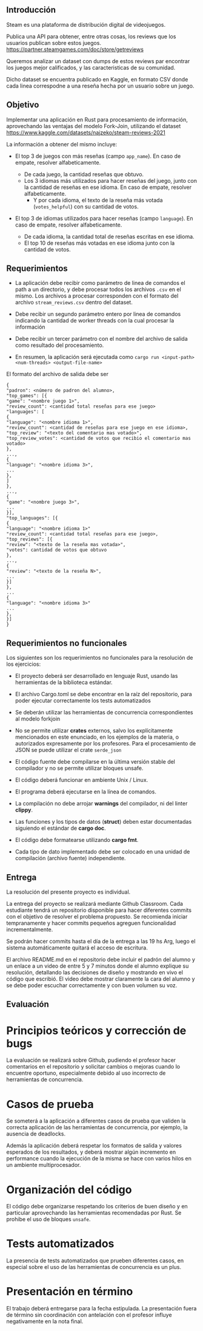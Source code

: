 ## Introducción

Steam es una plataforma de distribución digital de videojuegos.

Publica una API para obtener, entre otras cosas, los reviews que los usuarios publican sobre estos juegos.
https://partner.steamgames.com/doc/store/getreviews

Queremos analizar un dataset con dumps de estos reviews par encontrar los juegos mejor calificados, y las 
caracteristicas de su comunidad.

Dicho dataset se encuentra publicado en Kaggle, en formato CSV donde cada linea correspodne a una reseña hecha por un 
usuario sobre un juego.

## Objetivo
Implementar una aplicación en Rust para procesamiento de información, aprovechando las ventajas del modelo Fork-Join, 
utilizando el dataset https://www.kaggle.com/datasets/najzeko/steam-reviews-2021

La información a obtener del mismo incluye:

* El top 3 de juegos con más reseñas (campo `app_name`). En caso de empate, resolver alfabeticamente.
  * De cada juego, la cantidad reseñas que obtuvo.
  * Los 3 idiomas más utilizados para hacer reseñas del juego, junto con la cantidad de reseñas en ese idioma. En caso 
  de empate, resolver alfabeticamente.
    * Y por cada idioma, el texto de la reseña más votada (`votes_helpful`) con su cantidad de votos.
    
* El top 3 de idiomas utilizados para hacer reseñas (campo `language`). En caso de empate, resolver alfabeticamente.
  * De cada idioma, la cantidad total de reseñas escritas en ese idioma.
  * El top 10 de reseñas más votadas en ese idioma junto con la cantidad de votos.
  
## Requerimientos
  
* La aplicación debe recibir como parámetro de linea de comandos el path a un directorio, y debe procesar todos los 
archivos `.csv` en el mismo. Los archivos a procesar corresponden con el formato del archivo `stream_reviews.csv` dentro 
del dataset.

* Debe recibir un segundo parámetro entero por linea de comandos indicando la cantidad de worker threads con la cual 
procesar la información

* Debe recibir un tercer parámetro con el nombre del archivo de salida como resultado del procesamiento.

* En resumen, la aplicación será ejecutada como `cargo run <input-path> <num-threads> <output-file-name>`

El formato del archivo de salida debe ser
```
{
"padron": <número de padron del alumno>,
"top_games": [{
"game": "<nombre juego 1>",
"review_count": <cantidad total reseñas para ese juego>
"languages": [
{
"language": "<nombre idioma 1>",
"review_count": <cantidad de reseñas para ese juego en ese idioma>,
"top_review": "<texto del comentario mas votado>",
"top_review_votes": <cantidad de votos que recibio el comentario mas votado>
},
...,
{
"language": "<nombre idioma 3>",
...
},
]
},
...,
{
"game": "<nombre juego 3>",
...
}],
"top_languages": [{
{
"language": "<nombre idioma 1>"
"review_count": <cantidad total reseñas para ese juego>,
"top_reviews": [{
"review": "<texto de la reseña mas votada>",
"votes": cantidad de votos que obtuvo
},
...,
{
"review": "<texto de la reseña N>",
...
}]
},
...
{
"language": "<nombre idioma 3>"
...
},
}]
}
```

## Requerimientos no funcionales
Los siguientes son los requerimientos no funcionales para la resolución de los ejercicios:

* El proyecto deberá ser desarrollado en lenguaje Rust, usando las herramientas de la biblioteca estándar.

* El archivo Cargo.toml se debe encontrar en la raíz del repositorio, para poder ejecutar correctamente los tests 
automatizados

* Se deberán utilizar las herramientas de concurrencia correspondientes al modelo forkjoin

* No se permite utilizar **crates** externos, salvo los explícitamente mencionados en este enunciado, en los ejemplos 
de la materia, o autorizados expresamente por los profesores. Para el procesamiento de JSON se puede utilizar el crate 
`serde_json`

* El código fuente debe compilarse en la última versión stable del compilador y no se permite utilizar bloques unsafe.

* El código deberá funcionar en ambiente Unix / Linux.

* El programa deberá ejecutarse en la línea de comandos.

* La compilación no debe arrojar **warnings** del compilador, ni del linter **clippy**.

* Las funciones y los tipos de datos (**struct**) deben estar documentadas siguiendo el estándar de **cargo doc**.

* El código debe formatearse utilizando **cargo fmt**.

* Cada tipo de dato implementado debe ser colocado en una unidad de compilación (archivo fuente) independiente.

## Entrega
La resolución del presente proyecto es individual.

La entrega del proyecto se realizará mediante Github Classroom.
Cada estudiante tendrá un repositorio disponible para hacer diferentes commits con el objetivo de resolver el problema
propuesto. Se recomienda iniciar tempranamente y hacer commits pequeños agreguen funcionalidad incrementalmente.

Se podrán hacer commits hasta el día de la entrega a las 19 hs Arg, luego el sistema automáticamente quitará el acceso 
de escritura.

El archivo README.md en el repositorio debe incluir el padrón del alumno 
y un enlace a un video de entre 5 y 7 minutos donde el alumno explique su resolución, detallando las decisiones de
diseño y mostrando en vivo el código que escribió. El video debe mostrar claramente la cara del alumno y se debe poder 
escuchar correctamente y con buen volumen su voz.

## Evaluación

# Principios teóricos y corrección de bugs
La evaluación se realizará sobre Github, pudiendo el profesor hacer comentarios en el repositorio y solicitar cambios o 
mejoras cuando lo encuentre oportuno, especialmente debido al uso incorrecto de herramientas de concurrencia.

# Casos de prueba
Se someterá a la aplicación a diferentes casos de prueba que validen la correcta aplicación de las 
herramientas de concurrencia, por ejemplo, la ausencia de deadlocks.

Además la aplicación deberá respetar los formatos de salida y valores esperados de los resultados, y deberá mostrar 
algún incremento en performance cuando la ejecución de la misma se hace con varios hilos en un ambiente multiprocesador.

# Organización del código
El código debe organizarse respetando los criterios de buen diseño y en particular aprovechando las herramientas 
recomendadas por Rust. Se prohibe el uso de bloques `unsafe`.

# Tests automatizados
La presencia de tests automatizados que prueben diferentes casos, 
en especial sobre el uso de las herramientas de concurrencia es un plus.

# Presentación en término
El trabajo deberá entregarse para la fecha estipulada. 
La presentación fuera de término sin coordinación con antelación con el profesor influye negativamente en la nota final.